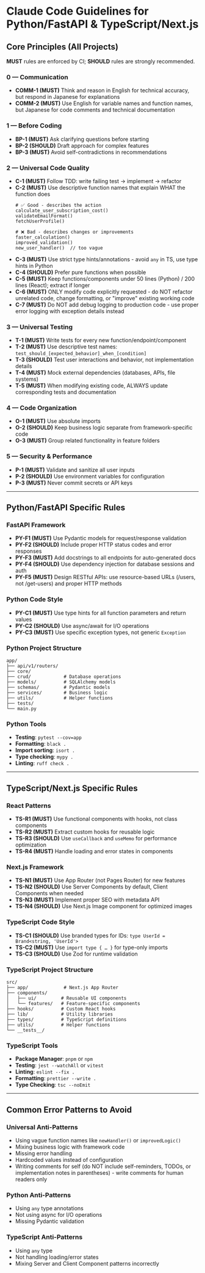 # Claude Code Guidelines for Python/FastAPI & TypeScript/Next.js

## Core Principles (All Projects)

**MUST** rules are enforced by CI; **SHOULD** rules are strongly recommended.

### 0 — Communication
- **COMM-1 (MUST)** Think and reason in English for technical accuracy, but respond in Japanese for explanations
- **COMM-2 (MUST)** Use English for variable names and function names, but Japanese for code comments and technical documentation

### 1 — Before Coding
- **BP-1 (MUST)** Ask clarifying questions before starting
- **BP-2 (SHOULD)** Draft approach for complex features
- **BP-3 (MUST)** Avoid self-contradictions in recommendations

### 2 — Universal Code Quality
- **C-1 (MUST)** Follow TDD: write failing test → implement → refactor
- **C-2 (MUST)** Use descriptive function names that explain WHAT the function does
  ```
  # ✅ Good - describes the action
  calculate_user_subscription_cost()
  validateEmailFormat()
  fetchUserProfile()
  
  # ❌ Bad - describes changes or improvements  
  faster_calculation()
  improved_validation()
  new_user_handler()  // too vague
  ```
- **C-3 (MUST)** Use strict type hints/annotations - avoid `any` in TS, use type hints in Python
- **C-4 (SHOULD)** Prefer pure functions when possible
- **C-5 (MUST)** Keep functions/components under 50 lines (Python) / 200 lines (React); extract if longer
- **C-6 (MUST)** ONLY modify code explicitly requested - do NOT refactor unrelated code, change formatting, or "improve" existing working code
- **C-7 (MUST)** Do NOT add debug logging to production code - use proper error logging with exception details instead

### 3 — Universal Testing
- **T-1 (MUST)** Write tests for every new function/endpoint/component
- **T-2 (MUST)** Use descriptive test names: `test_should_[expected_behavior]_when_[condition]`
- **T-3 (SHOULD)** Test user interactions and behavior, not implementation details
- **T-4 (MUST)** Mock external dependencies (databases, APIs, file systems)
- **T-5 (MUST)** When modifying existing code, ALWAYS update corresponding tests and documentation

### 4 — Code Organization
- **O-1 (MUST)** Use absolute imports
- **O-2 (SHOULD)** Keep business logic separate from framework-specific code
- **O-3 (MUST)** Group related functionality in feature folders

### 5 — Security & Performance
- **P-1 (MUST)** Validate and sanitize all user inputs
- **P-2 (SHOULD)** Use environment variables for configuration
- **P-3 (MUST)** Never commit secrets or API keys

---

## Python/FastAPI Specific Rules

### FastAPI Framework
- **PY-F1 (MUST)** Use Pydantic models for request/response validation
- **PY-F2 (SHOULD)** Include proper HTTP status codes and error responses
- **PY-F3 (MUST)** Add docstrings to all endpoints for auto-generated docs
- **PY-F4 (SHOULD)** Use dependency injection for database sessions and auth
- **PY-F5 (MUST)** Design RESTful APIs: use resource-based URLs (/users, not /get-users) and proper HTTP methods

### Python Code Style
- **PY-C1 (MUST)** Use type hints for all function parameters and return values
- **PY-C2 (SHOULD)** Use async/await for I/O operations
- **PY-C3 (MUST)** Use specific exception types, not generic `Exception`

### Python Project Structure
```
app/
├── api/v1/routers/
├── core/
├── crud/            # Database operations
├── models/          # SQLAlchemy models
├── schemas/         # Pydantic models
├── services/        # Business logic
├── utils/           # Helper functions
├── tests/
└── main.py
```

### Python Tools
- **Testing**: `pytest --cov=app`
- **Formatting**: `black .`
- **Import sorting**: `isort .`
- **Type checking**: `mypy .`
- **Linting**: `ruff check .`

---

## TypeScript/Next.js Specific Rules

### React Patterns
- **TS-R1 (MUST)** Use functional components with hooks, not class components
- **TS-R2 (MUST)** Extract custom hooks for reusable logic
- **TS-R3 (SHOULD)** Use `useCallback` and `useMemo` for performance optimization
- **TS-R4 (MUST)** Handle loading and error states in components

### Next.js Framework
- **TS-N1 (MUST)** Use App Router (not Pages Router) for new features
- **TS-N2 (SHOULD)** Use Server Components by default, Client Components when needed
- **TS-N3 (MUST)** Implement proper SEO with metadata API
- **TS-N4 (SHOULD)** Use Next.js Image component for optimized images

### TypeScript Code Style
- **TS-C1 (SHOULD)** Use branded types for IDs: `type UserId = Brand<string, 'UserId'>`
- **TS-C2 (MUST)** Use `import type { … }` for type-only imports
- **TS-C3 (SHOULD)** Use Zod for runtime validation

### TypeScript Project Structure
```
src/
├── app/             # Next.js App Router
├── components/
│   ├── ui/         # Reusable UI components
│   └── features/   # Feature-specific components
├── hooks/          # Custom React hooks
├── lib/            # Utility libraries
├── types/          # TypeScript definitions
├── utils/          # Helper functions
└── __tests__/
```

### TypeScript Tools
- **Package Manager**: `pnpm` or `npm`
- **Testing**: `jest --watchAll` or `vitest`
- **Linting**: `eslint --fix .`
- **Formatting**: `prettier --write .`
- **Type Checking**: `tsc --noEmit`

---

## Common Error Patterns to Avoid

### Universal Anti-Patterns
- Using vague function names like `newHandler()` or `improvedLogic()`
- Mixing business logic with framework code
- Missing error handling
- Hardcoded values instead of configuration
- Writing comments for self (do NOT include self-reminders, TODOs, or implementation notes in parentheses) - write comments for human readers only

### Python Anti-Patterns
- Using `any` type annotations
- Not using async for I/O operations
- Missing Pydantic validation

### TypeScript Anti-Patterns
- Using `any` type
- Not handling loading/error states
- Mixing Server and Client Component patterns incorrectly
